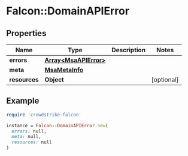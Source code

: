 # Falcon::DomainAPIError

## Properties

| Name | Type | Description | Notes |
| ---- | ---- | ----------- | ----- |
| **errors** | [**Array&lt;MsaAPIError&gt;**](MsaAPIError.md) |  |  |
| **meta** | [**MsaMetaInfo**](MsaMetaInfo.md) |  |  |
| **resources** | **Object** |  | [optional] |

## Example

```ruby
require 'crowdstrike-falcon'

instance = Falcon::DomainAPIError.new(
  errors: null,
  meta: null,
  resources: null
)
```

